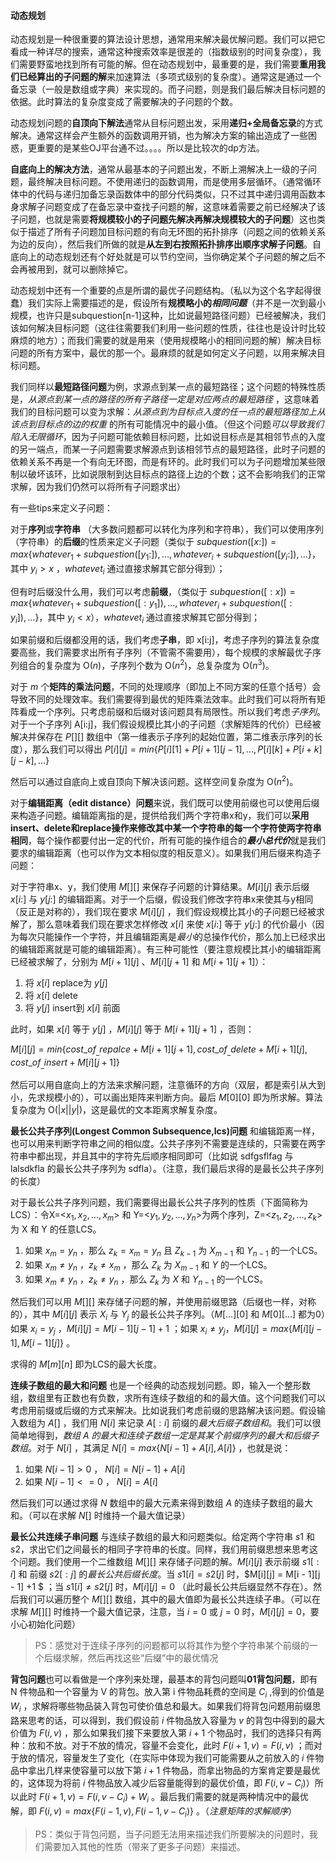 #### 动态规划 ####

动态规划是一种很重要的算法设计思想，通常用来解决最优解问题。我们可以把它看成一种详尽的搜索，通常这种搜索效率是很差的（指数级别的时间复杂度），我们需要野蛮地找到所有可能的解。但在动态规划中，最重要的是，我们需要**重用我们已经算出的子问题的解**来加速算法（多项式级别的复杂度）。通常这是通过一个备忘录（一般是数组或字典）来实现的。而子问题，则是我们最后解决目标问题的依据。此时算法的复杂度变成了需要解决的子问题的个数。

动态规划问题的**自顶向下解法**通常从目标问题出发，采用**递归+全局备忘录**的方式解决。通常这样会产生额外的函数调用开销，也为解决方案的输出造成了一些困惑，更重要的是某些OJ平台通不过。。。。所以是比较次的dp方法。

**自底向上的解决方法**，通常从最基本的子问题出发，不断上溯解决上一级的子问题，最终解决目标问题。不使用递归的函数调用，而是使用多层循环。（通常循环体中的代码与递归加备忘录函数体中的部分代码类似，只不过其中递归调用函数本身求解子问题变成了在备忘录中查找子问题的解，这意味着需要之前已经解决了该子问题，也就是需要**将规模较小的子问题先解决再解决规模较大的子问题**）这也类似于描述了所有子问题加目标问题的有向无环图的拓扑排序（问题之间的依赖关系为边的反向），然后我们所做的就是**从左到右按照拓扑排序出顺序求解子问题**。自底向上的动态规划还有个好处就是可以节约空间，当你确定某个子问题的解之后不会再被用到，就可以删除掉它。

动态规划中还有一个重要的点是所谓的最优子问题结构。（私以为这个名字起得很蠢）我们实际上需要描述的是，假设所有**规模略小的*相同问题***（并不是一次到最小规模，也许只是subquestion[n-1]这种，比如说最短路径问题）已经被解决，我们该如何解决目标问题（这往往需要我们利用一些问题的性质，往往也是设计时比较麻烦的地方）；而我们需要的就是用来（使用规模略小的相同问题的解）解决目标问题的所有方案中，最优的那一个。最麻烦的就是如何定义子问题，以用来解决目标问题。

我们同样以**最短路径问题**为例，求源点到某一点的最短路径；这个问题的特殊性质是，*从源点到某一点的路径的所有子路径一定是对应两点的最短路径* ，这意味着我们的目标问题可以变为求解：*从源点到为目标点入度的任一点的最短路径加上从该点到目标点的边的权重* 的所有可能情况中的最小值。（但这个问题*可以导致我们陷入无限循环*，因为子问题可能依赖目标问题，比如说目标点是其相邻节点的入度的另一端点，而某一子问题需要求解源点到该相邻节点的最短路径，此时子问题的依赖关系不再是一个有向无环图，而是有环的。此时我们可以为子问题增加某些限制以破坏该环，比如说限制到达目标点的路径上边的个数；这不会影响我们的正常求解，因为我们仍然可以将所有子问题求出）

有一些tips来定义子问题：

对于**序列**或**字符串** （大多数问题都可以转化为序列和字符串），我们可以使用序列（字符串）的**后缀**的性质来定义子问题（类似于 $subquestion([x:]) = max\{whatever_1 + subquestion([y_1:]), ... ,whatever_i + subquestion([y_i:]), ...\}$，其中 $y_i > x$ ，$whatevet_i$ 通过直接求解其它部分得到）；

但有时后缀没什么用，我们可以考虑**前缀**，（类似于 $subquestion([:x]) = max\{whatever_1 + subquestion([:y_1]), ... ,whatever_i + subquestion([:y_i]), ...\}$，其中 $y_i < x$），$whatevet_i$ 通过直接求解其它部分得到；

如果前缀和后缀都没用的话，我们考虑**子串**，即 x[i:j]，考虑子序列的算法复杂度要高些，我们需要求出所有子序列（不管需不需要用），每个规模的求解最优子序列组合的复杂度为 O($n$)，子序列个数为 O($n^2$)，总复杂度为 O($n^3$)。

对于 $m$ 个**矩阵的乘法问题**，不同的处理顺序（即加上不同方案的任意个括号）会导致不同的处理效率。我们需要得到最优的矩阵乘法效率。此时我们可以将所有矩阵看成一个序列。只考虑前缀和后缀对该问题具有局限性。所以我们考虑*子序列*。对于一个子序列 A[i:j]，我们假设规模比其小的子问题（求解矩阵的代价）已经被解决并保存在 $P[][]$ 数组中（第一维表示子序列的起始位置，第二维表示序列的长度），那么我们可以得出 $P[i][j] = min\{P[i][1] + P[i+1][j-1], ..., P[i][k]+P[i+k][j-k], ... \}$ 

然后可以通过自底向上或自顶向下解决该问题。这样空间复杂度为 O($n^2$)。

对于**编辑距离（edit distance）问题**来说，我们既可以使用前缀也可以使用后缀来构造子问题。编辑距离指的是，提供给我们两个字符串x和y，我们可以**采用insert、delete和replace操作来修改其中某一个字符串的每一个字符使两字符串相同**，每个操作都要付出一定的代价，所有可能的操作组合的***最小总代价***就是我们要求的编辑距离（也可以作为文本相似度的相反意义）。如果我们用后缀来构造子问题：

对于字符串x、y，我们使用 $M[][]$ 来保存子问题的计算结果。$M[i][j]$ 表示后缀 $x[i:]$ 与 $y[j:]$ 的编辑距离。对于一个后缀，假设我们修改字符串x来使其与y相同（反正是对称的），我们现在要求 $M[i][j]$ ，我们假设规模比其小的子问题已经被求解了，那么意味着我们现在要求怎样修改 $x[i]$ 来使 $x[i:]$ 等于 $y[j:]$ 的代价最小（因为每次只能操作一个字符，并且编辑距离是*最小*的总操作代价，那么加上已经求出的编辑距离就是可能的编辑距离）。有三种可能性（要注意规模比其小的编辑距离已经被求解了，分别为 $M[i+1][j]$ 、$M[i][j+1]$ 和 $M[i+1][j+1]$）：

1. 将 $x[i]$ replace为 $y[j]$
2. 将 $x[i]$ delete
3. 将 $y[j]$ insert到 $x[i]$ 前面

此时，如果 $x[i]$ 等于 $y[j]$ ，$M[i][j]$ 等于 $M[i+1][j+1]$ ，否则：

$M[i][j] = min\{cost\_of_\_repalce + M[i+1][j+1],cost\_of_\_delete + M[i+1][j],cost\_of_\_insert + M[i][j+1]\}$

然后可以用自底向上的方法来求解问题，注意循环的方向（双层，都是索引从大到小，先求规模小的），可以画出矩阵来判断方向。最后 $M[0][0]$ 即为所求解。算法复杂度为 O($|x||y|$)，这是最优的文本距离求解复杂度。

**最长公共子序列(Longest Common Subsequence,lcs)问题** 和编辑距离一样，也可以用来判断字符串之间的相似度。公共子序列不需要是连续的，只需要在两字符串中都出现，并且其中的字符先后顺序相同即可（比如说 sdfgsflfag 与 lalsdkfla 的最长公共子序列为 sdfla）。（注意，我们最后求得的是最长公共子序列的长度）

对于最长公共子序列问题，我们需要得出最长公共子序列的性质（下面简称为 LCS）：令X=<$x_1,x_2,...,x_m$> 和 Y=<$y_1,y_2,...,y_n$>为两个序列，Z=<$z_1,z_2,...,z_k$>为 X 和 Y 的任意LCS。

1. 如果 $x_m = y_n$ ，那么  $z_k=x_m = y_n$ 且 $Z_{k-1}$ 为 $X_{m-1}$ 和 $Y_{n-1}$ 的一个LCS。
2. 如果 $x_m \neq y_n$ ，$z_k \neq x_m$ ，那么 $Z_{k}$ 为 $X_{m-1}$ 和 $Y$ 的一个LCS。
3. 如果 $x_m \neq y_n$ ，$z_k \neq y_n$ ，那么 $Z_{k}$ 为 $X$ 和 $Y_{n-1}$ 的一个LCS。

然后我们可以用 $M[][]$ 来存储子问题的解，并使用前缀思路（后缀也一样，对称的），其中 $M[i][j]$ 表示 $X_i$ 与 $Y_j$ 的最长公共子序列。（$M[...][0]$ 和 $M[0][...]$ 都为0）如果 $x_i = y_j$ ，$M[i][j] = M[i-1][j-1] + 1$ ；如果 $x_i \neq y_j$，$M[i][j] =max\{ M[i][j-1] ,M[i-1][j] \}$  。

求得的 $M[m][n]$ 即为LCS的最大长度。

**连续子数组的最大和问题** 也是一个经典的动态规划问题。即，输入一个整形数组，数组里有正数也有负数，求所有连续子数组的和的最大值。这个问题我们可以考虑用前缀或后缀的方式来解决。比如说我们考虑前缀的思路解决该问题。假设输入数组为 $A[]$ ，我们用 $N[i]$ 来记录 $A[:i]$ 前缀的*最大后缀子数组和*。我们可以很简单地得到，*数组 $A$ 的最大和连续子数组一定是其某个前缀序列的最大和后缀子数组*。对于 $N[i]$ ，其满足 $N[i] = max \{N[i-1] + A[i], A[i]\}$ ，也就是说：

1. 如果 $N[i-1] > 0$ ， $N[i] = N[i-1] + A[i]$
2. 如果 $N[i-1] <= 0$ ， $N[i] = A[i]$

然后我们可以通过求得 $N$ 数组中的最大元素来得到数组 $A$ 的连续子数组的最大和。（可以在求解 $N[]$ 时维持一个最大值记录）

**最长公共连续子串问题** 与连续子数组的最大和问题类似。给定两个字符串 $s1$ 和 $s2$，求出它们之间最长的相同子字符串的长度。同样，我们用前缀思想来思考这个问题。我们使用一个二维数组 $M[][]$ 来存储子问题的解。$M[i][j]$ 表示前缀 $s1[:i]$ 和 前缀 $s2[:j]$ 的*最长公共后缀长度*。当 $s1[i] = s2[j]$ 时，$M[i][j] = M[i - 1][j - 1] +1 $ ；当 $s1[i] \neq s2[j]$ 时，$M[i][j] = 0$ （此时最长公共后缀显然不存在）。然后我们可以遍历整个 $M[][]$ 数组，其中的最大值即为最长公共连续子串。（可以在求解 $M[][]$ 时维持一个最大值记录，注意，当 $i=0$ 或 $j=0$ 时，$M[i][j] = 0$，要小心初始化问题）

> PS：感觉对于连续子序列的问题都可以将其作为整个字符串某个前缀的一个后缀求解，然后再找这些“后缀”中的最优情况

**背包问题**也可以看做是一个序列来处理，最基本的背包问题叫**01背包问题**，即有 N 件物品和一个容量为 V 的背包。放入第 i 件物品耗费的空间是 $C_i$ ,得到的价值是 $W_i$ ，求解将哪些物品装入背包可使价值总和最大。如果我们将背包问题用前缀思路来思考的话，可以得到，我们假设前 $i$ 件物品放入容量为 $v$ 的背包中得到的最大价值为 $F(i, v)$ ，那么如果我们接下来要放入第 $i + 1$ 个物品时，我们的选择只有两种：放和不放。对于不放的情况，容量不会变化，此时 $F(i+1,v) = F(i,v)$ ；而对于放的情况，容量发生了变化（在实际中体现为我们可能需要从之前放入的 $i$ 件物品中拿出几样来使容量可以放下第 $i+1$ 件物品，而拿出物品的方案肯定要是最优的，这体现为将前 $i$ 件物品放入减少后容量能得到的最优价值，即 $F(i, v-C_i)$）所以此时 $F(i+1, v) = F(i,v-C_i) + W_i$ 。最后我们需要的就是两种情况中的最优解，即 $F(i,v) = max\{F(i-1,v),F(i-1,v-C_i)\}$ 。（*注意矩阵的求解顺序*）

> PS：类似于背包问题，当子问题无法用来描述我们所要解决的问题时，我们需要加入其他的性质（带来了更多子问题）来描述。